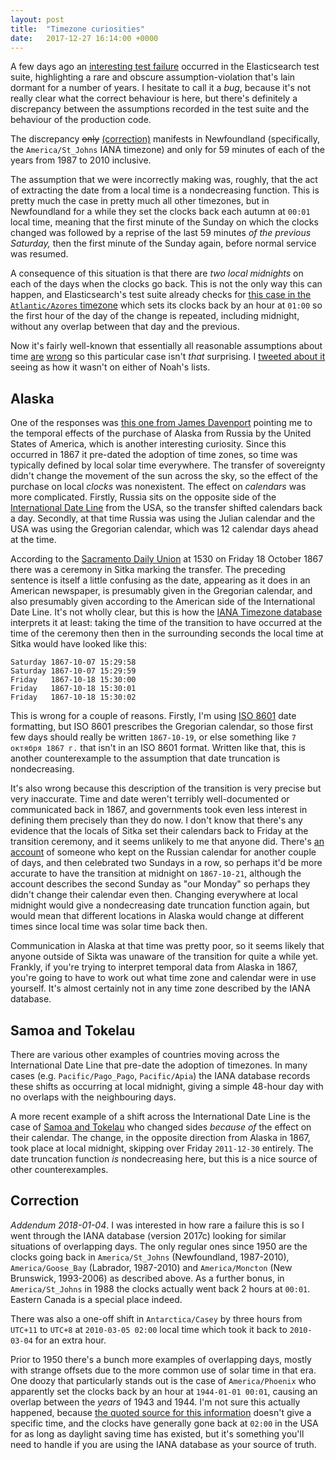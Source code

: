 ```yaml
---
layout: post
title:  "Timezone curiosities"
date:   2017-12-27 16:14:00 +0000
---
```


A few days ago an [interesting test
failure](https://github.com/elastic/elasticsearch/issues/27966) occurred in the
Elasticsearch test suite, highlighting a rare and obscure assumption-violation
that's lain dormant for a number of years. I hesitate to call it a _bug_,
because it's not really clear what the correct behaviour is here, but there's
definitely a discrepancy between the assumptions recorded in the test suite and
the behaviour of the production code.

The discrepancy <s>only</s> [(correction)](#correction) manifests in
Newfoundland (specifically, the `America/St_Johns` IANA timezone) and only for
59 minutes of each of the years from 1987 to 2010 inclusive.

The assumption that we were incorrectly making was, roughly, that the act of
extracting the date from a local time is a nondecreasing function. This is
pretty much the case in pretty much all other timezones, but in Newfoundland
for a while they set the clocks back each autumn at `00:01` local time, meaning
that the first minute of the Sunday on which the clocks changed was followed by
a reprise of the last 59 minutes _of the previous Saturday,_ then the first
minute of the Sunday again, before normal service was resumed.

A consequence of this situation is that there are _two local midnights_ on each
of the days when the clocks go back. This is not the only way this can happen,
and Elasticsearch's test suite already checks for [this case in the
`Atlantic/Azores`
timezone](https://github.com/elastic/elasticsearch/blob/31d4a4bf7c6d74f7c4e2e94f2b64bdb0c18db87b/core/src/test/java/org/elasticsearch/common/rounding/TimeZoneRoundingTests.java#L521-L534)
which sets its clocks back by an hour at `01:00` so the first hour of the day
of the change is repeated, including midnight, without any overlap between that
day and the previous.

Now it's fairly well-known that essentially all reasonable assumptions about
time
[are](http://infiniteundo.com/post/25326999628/falsehoods-programmers-believe-about-time)
[wrong](http://infiniteundo.com/post/25509354022/more-falsehoods-programmers-believe-about-time)
so this particular case isn't _that_ surprising. I [tweeted about
it](https://twitter.com/DaveCTurner/status/944266008302444545) seeing as how it
wasn't on either of Noah's lists.

## Alaska

One of the responses was [this one from James
Davenport](https://twitter.com/JamesHDavenport/status/945084089186570240)
pointing me to the temporal effects of the purchase of Alaska from Russia by
the United States of America, which is another interesting curiosity. Since
this occurred in 1867 it pre-dated the adoption of time zones, so time was
typically defined by local solar time everywhere. The transfer of sovereignty
didn't change the movement of the sun across the sky, so the effect of the
purchase on local _clocks_ was nonexistent. The effect on _calendars_ was more
complicated.  Firstly, Russia sits on the opposite side of the [International
Date Line](https://en.wikipedia.org/wiki/International_Date_Line) from the USA,
so the transfer shifted calendars back a day. Secondly, at that time Russia was
using the Julian calendar and the USA was using the Gregorian calendar, which
was 12 calendar days ahead at the time.

According to the [Sacramento Daily
Union](https://cdnc.ucr.edu/cgi-bin/cdnc?a=d&d=SDU18671114.2.12.1) at 1530 on
Friday 18 October 1867 there was a ceremony in Sitka marking the transfer. The
preceding sentence is itself a little confusing as the date, appearing as it
does in an American newspaper, is presumably given in the Gregorian calendar,
and also presumably given according to the American side of the International
Date Line. It's not wholly clear, but this is how the [IANA Timezone
database](https://www.iana.org/time-zones) interprets it at least: taking the
time of the transition to have occurred at the time of the ceremony then then
in the surrounding seconds the local time at Sitka would have looked like this:

    Saturday 1867-10-07 15:29:58
    Saturday 1867-10-07 15:29:59
    Friday   1867-10-18 15:30:00
    Friday   1867-10-18 15:30:01
    Friday   1867-10-18 15:30:02

This is wrong for a couple of reasons. Firstly, I'm using [ISO
8601](https://en.wikipedia.org/wiki/ISO_8601) date formatting, but ISO 8601
prescribes the Gregorian calendar, so those first few days should really be
written `1867-10-19`, or else something like `7 октября 1867 г.` that isn't in
an ISO 8601 format. Written like that, this is another counterexample to the
assumption that date truncation is nondecreasing.

It's also wrong because this description of the transition is very precise but
very inaccurate. Time and date weren't terribly well-documented or communicated
back in 1867, and governments took even less interest in defining them
precisely than they do now. I don't know that there's any evidence that the
locals of Sitka set their calendars back to Friday at the transition ceremony,
and it seems unlikely to me that anyone did. There's [an
account](http://alaskahistoricalsociety.org/wp-content/uploads/2016/12/Ahllund-2006-Memoirs-of-a-Finnish-Workman.pdf)
of someone who kept on the Russian calendar for another couple of days, and
then celebrated two Sundays in a row, so perhaps it'd be more accurate to have
the transition at midnight on `1867-10-21`, although the account describes the
second Sunday as "our Monday" so perhaps they didn't change their calendar even
then. Changing everywhere at local midnight would give a nondecreasing date
truncation function again, but would mean that different locations in Alaska
would change at different times since local time was solar time back then.

Communication in Alaska at that time was pretty poor, so it seems likely that
anyone outside of Sikta was unaware of the transition for quite a while yet.
Frankly, if you're trying to interpret temporal data from Alaska in 1867,
you're going to have to work out what time zone and calendar were in use
yourself. It's almost certainly not in any time zone described by the IANA
database.

## Samoa and Tokelau

There are various other examples of countries moving across the International
Date Line that pre-date the adoption of timezones. In many cases (e.g.
`Pacific/Pago_Pago`, `Pacific/Apia`) the IANA database records these shifts as
occurring at local midnight, giving a simple 48-hour day with no overlaps with
the neighbouring days.

A more recent example of a shift across the International Date Line is the case
of [Samoa and Tokelau](http://www.bbc.co.uk/news/world-asia-16351377) who
changed sides _because of_ the effect on their calendar. The change, in the
opposite direction from Alaska in 1867, took place at local midnight, skipping
over Friday `2011-12-30` entirely. The date truncation function _is_
nondecreasing here, but this is a nice source of other counterexamples.

## Correction

_Addendum 2018-01-04_. I was interested in how rare a failure this is so I went
through the IANA database (version 2017c) looking for similar situations of
overlapping days.  The only regular ones since 1950 are the clocks going back
in `America/St_Johns` (Newfoundland, 1987-2010), `America/Goose_Bay` (Labrador,
1987-2010) and `America/Moncton` (New Brunswick, 1993-2006) as described above.
As a further bonus, in `America/St_Johns` in 1988 the clocks actually went back
2 hours at `00:01`.  Eastern Canada is a special place indeed.

There was also a one-off shift in `Antarctica/Casey` by three hours from
`UTC+11` to `UTC+8` at `2010-03-05 02:00` local time which took it back to
`2010-03-04` for an extra hour.

Prior to 1950 there's a bunch more examples of overlapping days, mostly with
strange offsets due to the more common use of solar time in that era.  One
doozy that particularly stands out is the case of `America/Phoenix` who
apparently set the clocks back by an hour at `1944-01-01 00:01`, causing an
overlap between the _years_ of 1943 and 1944. I'm not sure this actually
happened, because [the quoted source for this
information](https://web.archive.org/web/20030827033848/http://www.dlapr.lib.az.us:80/links/daylight.htm)
doesn't give a specific time, and the clocks have generally gone back at
`02:00` in the USA for as long as daylight saving time has existed, but it's
something you'll need to handle if you are using the IANA database as your
source of truth.
